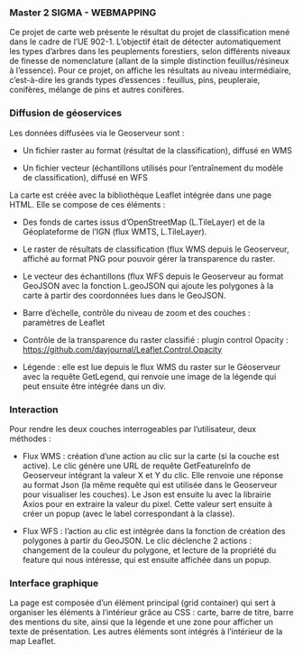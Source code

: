 ### Master 2 SIGMA - WEBMAPPING

Ce projet de carte web présente le résultat du projet de classification mené dans le cadre de l’UE 902-1. 
L’objectif était de détecter automatiquement les types d’arbres dans les peuplements forestiers, 
selon différents niveaux de finesse de nomenclature (allant de la simple distinction feuillus/résineux à l’essence). 
Pour ce projet, on affiche les résultats au niveau intermédiaire, c’est-à-dire les grands types d’essences : 
feuillus, pins, peupleraie, conifères, mélange de pins et autres conifères.

### Diffusion de géoservices
Les données diffusées via le Geoserveur sont :

- Un fichier raster au format (résultat de la classification), diffusé en WMS
  
- Un fichier vecteur (échantillons utilisés pour l’entraînement du modèle de classification), diffusé en WFS

La carte est créée avec la bibliothèque Leaflet intégrée dans une page HTML. Elle se compose de ces éléments :

- Des fonds de cartes issus d’OpenStreetMap (L.TileLayer) et de la Géoplateforme de l’IGN (flux WMTS, L.TileLayer).

- Le raster de résultats de classification (flux WMS depuis le Geoserveur, affiché au format PNG pour pouvoir gérer la transparence du raster.

- Le vecteur des échantillons (flux WFS depuis le Geoserveur au format GeoJSON avec la fonction L.geoJSON qui ajoute les polygones à la carte à partir des coordonnées lues dans le GeoJSON.

-  Barre d’échelle, contrôle du niveau de zoom et des couches : paramètres de Leaflet

- Contrôle de la transparence du raster classifié : plugin control Opacity : <https://github.com/dayjournal/Leaflet.Control.Opacity>

- Légende : elle est lue depuis le flux WMS du raster sur le Géoserveur avec la requête GetLegend, qui renvoie une image de la légende qui peut ensuite être intégrée dans un div.

### Interaction
Pour rendre les deux couches interrogeables par l’utilisateur, deux méthodes :

-  Flux WMS : création d’une action au clic sur la carte (si la couche est active). Le clic génère une URL de requête GetFeatureInfo de Geoserveur intégrant la valeur X et Y du clic. 
Elle renvoie une réponse au format Json (la même requête qui est utilisée dans le Geoserveur pour visualiser les couches). Le Json est ensuite lu 
avec la librairie Axios pour en extraire la valeur du pixel. Cette valeur sert ensuite à créer un popup (avec le label correspondant à la classe).

- Flux WFS : l’action au clic est intégrée dans la fonction de création des polygones à partir du GeoJSON. Le clic déclenche 2 actions : changement 
de la couleur du polygone, et lecture de la propriété du feature qui nous intéresse, qui est ensuite affichée dans un popup.

### Interface graphique
La page est composée d’un élément principal (grid container) qui sert à organiser les éléments à l’intérieur grâce au CSS : carte, barre de titre, 
barre des mentions du site, ainsi que la légende et une zone pour afficher un texte de présentation. Les autres éléments sont intégrés à l’intérieur de la map Leaflet.
